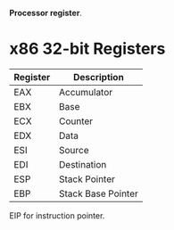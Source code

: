 **Processor register**.

# x86 32-bit Registers

|Register|Description|
|--------|-----------|
|EAX|Accumulator|
|EBX|Base|
|ECX|Counter|
|EDX|Data|
|ESI|Source|
|EDI|Destination|
|ESP|Stack Pointer|
|EBP|Stack Base Pointer|

EIP for instruction pointer.